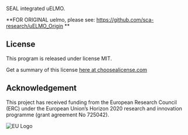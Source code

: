 SEAL integrated uELMO.

**FOR ORIGINAL uelmo, please see: https://github.com/sca-research/uELMO_Origin **

## License
This program is released under license MIT.

Get a summary of this license
[here at choosealicense.com](https://choosealicense.com/licenses/mit/)

## Acknowledgement
This project has received funding from the European Research Council (ERC) under the European Union’s
Horizon 2020 research and innovation programme (grant agreement No 725042).

![EU Logo](https://github.com/bristol-sca/GILES/blob/master/LOGO_ERC-FLAG_EU.jpg "ERC")
